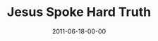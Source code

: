 ---
layout: message
category: message
series: "Jesus: The Greatest Show on Earth"
title: "Jesus Spoke Hard Truth"
date: 2011-06-18-00-00
message_id: 679
sc-permalink-url: "http://soundcloud.com/crdschurch/jesus-spoke-hard-truth"
audio: "http://s3.amazonaws.com/crossroads-media/messages/audio/greatestshow01.mp3"
audio-duration: "46:52"
program: "http://s3.amazonaws.com/crossroads-media/documents/06_18_19_11Program.pdf"
description: "Steven Manuel talks about how Jesus didn't play to the crowds."
video: "http://s3.amazonaws.com/crossroads-media/messages/video/greatestshow01.mp4"
video-duration: "47:08"
yt-embed-url: "//www.youtube.com/embed/crBzF5KtUAI"
video-image: "http://s3.amazonaws.com/crossroads-media/images/greatestshow01_still.jpg"
tag: 
 - truth
 - pride
 - fame
 - manuel
 - program
 - faith
 - humility
explicit: false
---